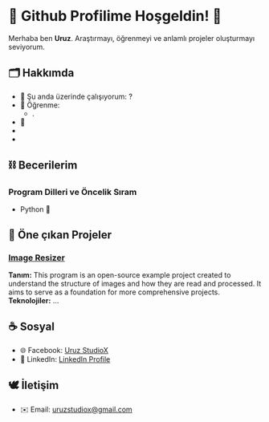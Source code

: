 <header>

</header>

# 🐺 Github Profilime Hoşgeldin! 🍁
Merhaba ben **Uruz**. Araştırmayı, öğrenmeyi ve anlamlı projeler oluşturmayı seviyorum.

## 🗂️ Hakkımda
- 📑 Şu anda üzerinde çalışıyorum: ?
- 🌱 Öğrenme:
  - . 
- 🦭
-
-

## ⛓️ Becerilerim

### Program Dilleri ve Öncelik Sıram
- Python 🥇

### 
###



## 📂 Öne çıkan Projeler

### [Image Resizer](https://github.com/uruzstudiox/ImageResizer)
**Tanım:**
This program is an open-source example project created to
understand the structure of images and how they are read and processed.
It aims to serve as a foundation for more comprehensive projects.
\
**Teknolojiler:**
...

## ☕ Sosyal
- 🌐 Facebook: [Uruz StudioX]()
- 🤝 LinkedIn: [LinkedIn Profile]()

## 🕊️ İletişim
  - ✉️ Email: [uruzstudiox@gmail.com](mailto:uruzstudiox@gmail.com)

  
<footer>
  
</footer>



